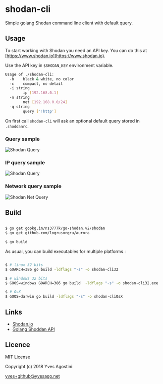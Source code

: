 # shodan-cli


Simple golang Shodan command line client with default query.


## Usage

To start working with Shodan you need an API key. You can do this at [https://www.shodan.io](https://www.shodan.io).

Use the API key in `$SHODAN_KEY` environment variable.


```bash
Usage of ./shodan-cli:
  -b	black & white, no color
  -c	compact, no detail
  -i string
    	ip [192.168.0.1]
  -n string
    	net [192.168.0.0/24]
  -q string
    	query ['!http']
```

On first call `shodan-cli` will ask an optional default query stored in `.shoddanrc`.


### Query sample
![Shodan Query](img/ShodanQuery.png)


### IP query sample
![Shodan Query](img/ShodanWinQuery.png)


### Network query sample
![Shodan Net Query](img/ShodanNetQuery.png)


## Build

```bash

$ go get gopkg.in/ns3777k/go-shodan.v2/shodan
$ go get github.com/logrusorgru/aurora

$ go build

```

As usual, you can build executables for multiple platforms :
```bash

$ # linux 32 bits
$ GOARCH=386 go build -ldflags "-s" -o shodan-cli32

$ # windows 32 bits
$ GOOS=windows GOARCH=386 go build  -ldflags "-s" -o shodan-cli32.exe

$ # OsX
$ GOOS=darwin go build -ldflags "-s" -o shodan-cliOsX

```


## Links
* [Shodan.io](http://shodan.io)
* [Golang Shoddan API](http://github.com/ns3777k/go-shodan)


## Licence

MIT License

Copyright (c) 2018 Yves Agostini

<yves+github@yvesago.net>
